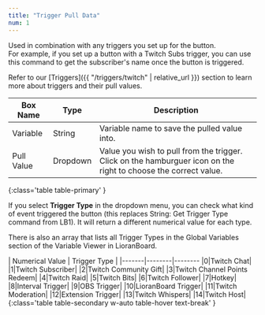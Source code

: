 ```yaml
---
title: "Trigger Pull Data"
num: 1
---
```


Used in combination with any triggers you set up for the button.\
For example, if you set up a button with a Twitch Subs trigger, you can use this command to get the subscriber's name once the button is triggered.
 
Refer to our [Triggers]({{ "/triggers/twitch" | relative_url }}) section to learn more about triggers and their pull values. 

| Box Name | Type | Description | 
|-------|--------|--------|
|Variable | String | Variable name to save the pulled value into. |
|Pull Value|Dropdown| Value you wish to pull from the trigger. Click on the hamburguer icon on the right to choose the correct value.
{:class='table table-primary' }

If you select **Trigger Type** in the dropdown menu, you can check what kind of event triggered the button (this replaces String: Get Trigger Type command from LB1). It will return a different numerical value for each type.

There is also an array that lists all Trigger Types in the Global Variables section of the Variable Viewer in LioranBoard.

| Numerical Value | Trigger Type | 
|-------|--------|--------
|0|Twitch Chat|
|1|Twitch Subscriber|
|2|Twitch Community Gift|
|3|Twitch Channel Points Redeem|
|4|Twitch Raid|
|5|Twitch Bits|
|6|Twitch Follower|
|7|Hotkey|
|8|Interval Trigger|
|9|OBS Trigger|
|10|LioranBoard Trigger|
|11|Twitch Moderation|
|12|Extension Trigger|
|13|Twitch Whispers|
|14|Twitch Host|
{:class='table table-secondary w-auto table-hover text-break' }















